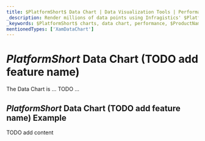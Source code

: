 ```yaml
---
title: $PlatformShort$ Data Chart | Data Visualization Tools | Performance| Infragistics
_description: Render millions of data points using Infragistics' $PlatformShort$ charts control at super fast speed. Check out the $ProductName$ graph's high performance!
_keywords: $PlatformShort$ charts, data chart, performance, $ProductName$, Infragistics
mentionedTypes: ['XamDataChart']
---
```

# $PlatformShort$ Data Chart (TODO add feature name)

The Data Chart is ... TODO ...

## $PlatformShort$ Data Chart (TODO add feature name) Example


<code-view style="height: 500px" 
           data-demos-base-url="{environment:dvDemosBaseUrl}" 
           iframe-src="{environment:dvDemosBaseUrl}/charts/data-chart-chart-performance" 
           alt="$PlatformShort$ Data Chart (TODO add feature name) Example" 
           github-src="charts/data-chart/chart-performance">
</code-view>

<div class="divider--half"></div>


TODO add content
